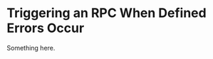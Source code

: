 [title]: # (Triggering an RPC When Defined Errors Occur)
[tags]: # (XXX)
[priority]: # (3037)
# Triggering an RPC When Defined Errors Occur
Something here.
